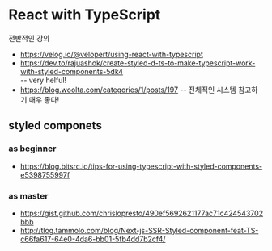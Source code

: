 # React with TypeScript

전반적인 강의
- https://velog.io/@velopert/using-react-with-typescript
- https://dev.to/rajuashok/create-styled-d-ts-to-make-typescript-work-with-styled-components-5dk4   
-- very helful!
- https://blog.woolta.com/categories/1/posts/197
-- 전체적인 시스템 참고하기 매우 좋다!


## styled componets

### as beginner
- https://blog.bitsrc.io/tips-for-using-typescript-with-styled-components-e5398755997f

### as master
- https://gist.github.com/chrislopresto/490ef5692621177ac71c424543702bbb
- http://tlog.tammolo.com/blog/Next-js-SSR-Styled-component-feat-TS-c66fa617-64e0-4da6-bb01-5fb4dd7b2cf4/
